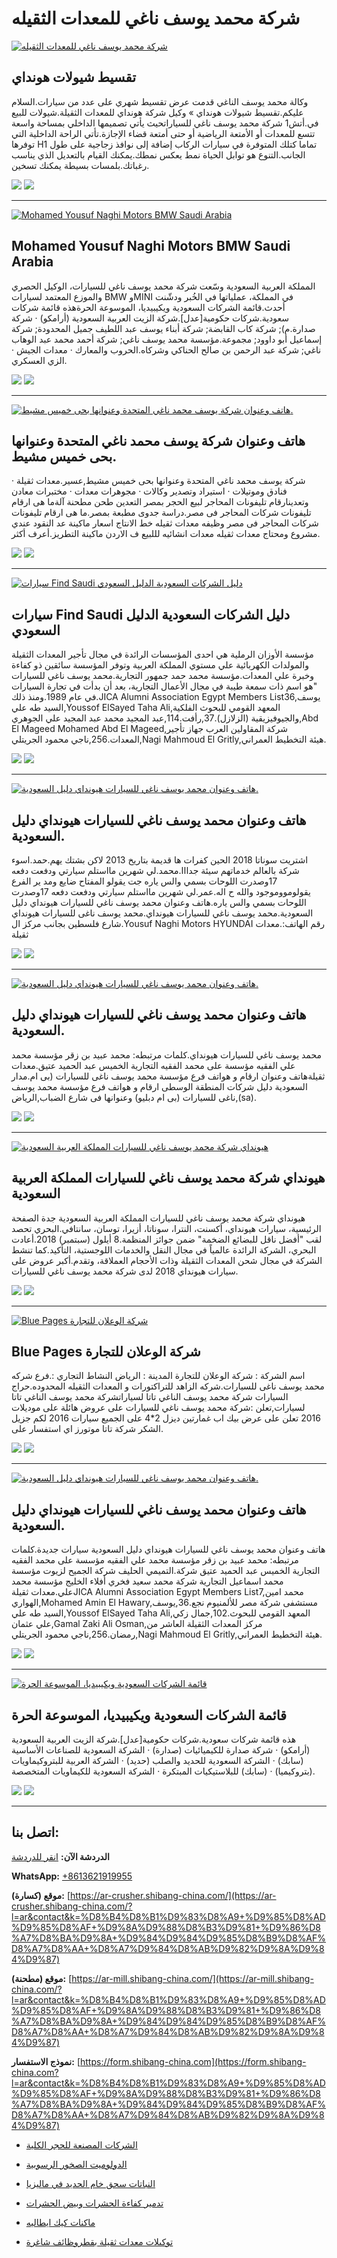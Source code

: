 # شركة محمد يوسف ناغي للمعدات الثقيله

<a href="https://swt.shibang-china.com/?l=ar&img&k=%D8%B4%D8%B1%D9%83%D8%A9+%D9%85%D8%AD%D9%85%D8%AF+%D9%8A%D9%88%D8%B3%D9%81+%D9%86%D8%A7%D8%BA%D9%8A+%D9%84%D9%84%D9%85%D8%B9%D8%AF%D8%A7%D8%AA+%D8%A7%D9%84%D8%AB%D9%82%D9%8A%D9%84%D9%87" target="_blank">![شركة محمد يوسف ناغي للمعدات الثقيله](http://static.shibang-china.com/all-800x300/339.jpg)</a>

## تقسيط شيولات هونداي
وكالة محمد يوسف الناغي قدمت عرض تقسيط شهري على عدد من سيارات.السلام عليكم.تقسيط شيولات هونداي » وكيل شركة هونداي للمعدات الثقيلة.شيولات للبيع في.أتش1 شركة محمد يوسف ناغي للسياراتحيث يأتي تصميمها الداخلي بمساحة واسعة تتسع للمعدات أو الأمتعة الرياضية أو حتى أمتعة قضاء الإجازة.تأتي الراحة الداخلية التي توفرها H1 تماما كتلك المتوفرة في سيارات الركاب إضافة إلى نوافذ زجاجية على طول الجانب.التنوع هو توابل الحياة نمط يعكس نمطك.يمكنك القيام بالتعديل الذي يناسب رغباتك.بلمسات بسيطة يمكنك تسخين.


<a href="https://whatsapp.shibangsoft.com/WhatsApp.php" target="_blank" title="WhatsApp">![](http://static.shibang-china.com/icon/whatsapp.png)</a> <a href="https://swt.shibang-china.com/?l=ar&icon&k=%D8%B4%D8%B1%D9%83%D8%A9+%D9%85%D8%AD%D9%85%D8%AF+%D9%8A%D9%88%D8%B3%D9%81+%D9%86%D8%A7%D8%BA%D9%8A+%D9%84%D9%84%D9%85%D8%B9%D8%AF%D8%A7%D8%AA+%D8%A7%D9%84%D8%AB%D9%82%D9%8A%D9%84%D9%87" target="_blank">![](http://static.shibang-china.com/icon/chat-ar.png)</a>

---

<a href="https://swt.shibang-china.com/?l=ar&img&k=%D8%B4%D8%B1%D9%83%D8%A9+%D9%85%D8%AD%D9%85%D8%AF+%D9%8A%D9%88%D8%B3%D9%81+%D9%86%D8%A7%D8%BA%D9%8A+%D9%84%D9%84%D9%85%D8%B9%D8%AF%D8%A7%D8%AA+%D8%A7%D9%84%D8%AB%D9%82%D9%8A%D9%84%D9%87" target="_blank">![Mohamed Yousuf Naghi Motors BMW Saudi Arabia](http://static.shibang-china.com/all-800x300/442.jpg)</a>

## Mohamed Yousuf Naghi Motors BMW Saudi Arabia
المملكة العربية السعودية وسّعت شركة محمد يوسف ناغي للسيارات، الوكيل الحصري والموزع المعتمد لسيارات BMW وMINI في المملكة، عملياتها في الخُبر ودشّنت أحدث.قائمة الشركات السعودية ويكيبيديا، الموسوعة الحرةهذه قائمة شركات سعودية.شركات حكومية[عدل].شركة الزيت العربية السعودية (أرامكو) &middot; شركة صدارة.م); شركة كاب القابضة; شركة أبناء يوسف عبد اللطيف جميل المحدودة; شركة إسماعيل أبو داوود; مجموعة.مؤسسة محمد يوسف ناغي; شركة أحمد محمد عبد الوهاب ناغي; شركة عبد الرحمن بن صالح الحناكي وشركاه.الحروب والمعارك &middot; معدات الجيش &middot; الزي العسكري.


<a href="https://whatsapp.shibangsoft.com/WhatsApp.php" target="_blank" title="WhatsApp">![](http://static.shibang-china.com/icon/whatsapp.png)</a> <a href="https://swt.shibang-china.com/?l=ar&icon&k=%D8%B4%D8%B1%D9%83%D8%A9+%D9%85%D8%AD%D9%85%D8%AF+%D9%8A%D9%88%D8%B3%D9%81+%D9%86%D8%A7%D8%BA%D9%8A+%D9%84%D9%84%D9%85%D8%B9%D8%AF%D8%A7%D8%AA+%D8%A7%D9%84%D8%AB%D9%82%D9%8A%D9%84%D9%87" target="_blank">![](http://static.shibang-china.com/icon/chat-ar.png)</a>

---

<a href="https://swt.shibang-china.com/?l=ar&img&k=%D8%B4%D8%B1%D9%83%D8%A9+%D9%85%D8%AD%D9%85%D8%AF+%D9%8A%D9%88%D8%B3%D9%81+%D9%86%D8%A7%D8%BA%D9%8A+%D9%84%D9%84%D9%85%D8%B9%D8%AF%D8%A7%D8%AA+%D8%A7%D9%84%D8%AB%D9%82%D9%8A%D9%84%D9%87" target="_blank">![هاتف وعنوان شركة يوسف محمد ناغي المتحدة وعنوانها بحى خميس مشيط.](http://static.shibang-china.com/all-800x300/585.jpg)</a>

## هاتف وعنوان شركة يوسف محمد ناغي المتحدة وعنوانها بحى خميس مشيط.
شركة يوسف محمد ناغي المتحدة وعنوانها بحى خميس مشيط,عسير.معدات ثقيلة &middot; فنادق وموتيلات &middot; استيراد وتصدير وكالات &middot; مجوهرات معدات &middot; مختبرات معادن وتعدينارقام تليفونات المحاجر لبيع الحجر بمصر التعدين طحن مطحنة آلةما هى ارقام تليفونات شركات المحاجر فى مصر.دراسة جدوى مطبعة بمصر.ما هى ارقام تليفونات شركات المحاجر فى مصر وظيفه معدات ثقيله خط الانتاج اسعار ماكينة عد النقود عندي مشروع ومحتاج معدات ثقيله معدات انشائيه لللبيع ف الاردن ماكينة التطريز.أعرف أكثر.


<a href="https://whatsapp.shibangsoft.com/WhatsApp.php" target="_blank" title="WhatsApp">![](http://static.shibang-china.com/icon/whatsapp.png)</a> <a href="https://swt.shibang-china.com/?l=ar&icon&k=%D8%B4%D8%B1%D9%83%D8%A9+%D9%85%D8%AD%D9%85%D8%AF+%D9%8A%D9%88%D8%B3%D9%81+%D9%86%D8%A7%D8%BA%D9%8A+%D9%84%D9%84%D9%85%D8%B9%D8%AF%D8%A7%D8%AA+%D8%A7%D9%84%D8%AB%D9%82%D9%8A%D9%84%D9%87" target="_blank">![](http://static.shibang-china.com/icon/chat-ar.png)</a>

---

<a href="https://swt.shibang-china.com/?l=ar&img&k=%D8%B4%D8%B1%D9%83%D8%A9+%D9%85%D8%AD%D9%85%D8%AF+%D9%8A%D9%88%D8%B3%D9%81+%D9%86%D8%A7%D8%BA%D9%8A+%D9%84%D9%84%D9%85%D8%B9%D8%AF%D8%A7%D8%AA+%D8%A7%D9%84%D8%AB%D9%82%D9%8A%D9%84%D9%87" target="_blank">![سيارات Find Saudi دليل الشركات السعودية الدليل السعودي](http://static.shibang-china.com/all-800x300/909.jpg)</a>

## سيارات Find Saudi دليل الشركات السعودية الدليل السعودي
مؤسسة الأوزان الرملية هي احدى المؤسسات الرائدة في مجال تأجير المعدات الثقيلة والمولدات الكهربائية علي مستوي المملكة العربية وتوفر المؤسسة سائقين ذو كفاءة وخبرة علي المعدات.مؤسسة محمد حمد جمهور التجارية.محمد يوسف ناغي للسيارات &quot;هو اسم ذات سمعة طيبة في مجال الأعمال التجارية، بعد أن بدأت في تجارة السيارات في عام 1989.ومنذ ذلك.JICA Alumni Association Egypt Members List36,يوسف السيد طه علي,Youssof ElSayed Taha Ali,المعهد القومي للبحوث الفلكية والجيوفيزيقية (الزلازل).37,رأفت.114,عبد المجيد محمد عبد المجيد علي الجوهري,Abd El Mageed Mohamed Abd El Mageed,شركة المقاولين العرب جهاز تأجير المعدات.256,ناجي محمود الجريتلي,Nagi Mahmoud El Gritly,هيئة التخطيط العمراني.


<a href="https://whatsapp.shibangsoft.com/WhatsApp.php" target="_blank" title="WhatsApp">![](http://static.shibang-china.com/icon/whatsapp.png)</a> <a href="https://swt.shibang-china.com/?l=ar&icon&k=%D8%B4%D8%B1%D9%83%D8%A9+%D9%85%D8%AD%D9%85%D8%AF+%D9%8A%D9%88%D8%B3%D9%81+%D9%86%D8%A7%D8%BA%D9%8A+%D9%84%D9%84%D9%85%D8%B9%D8%AF%D8%A7%D8%AA+%D8%A7%D9%84%D8%AB%D9%82%D9%8A%D9%84%D9%87" target="_blank">![](http://static.shibang-china.com/icon/chat-ar.png)</a>

---

<a href="https://swt.shibang-china.com/?l=ar&img&k=%D8%B4%D8%B1%D9%83%D8%A9+%D9%85%D8%AD%D9%85%D8%AF+%D9%8A%D9%88%D8%B3%D9%81+%D9%86%D8%A7%D8%BA%D9%8A+%D9%84%D9%84%D9%85%D8%B9%D8%AF%D8%A7%D8%AA+%D8%A7%D9%84%D8%AB%D9%82%D9%8A%D9%84%D9%87" target="_blank">![هاتف وعنوان محمد يوسف ناغي للسيارات هيونداي دليل السعودية.](http://static.shibang-china.com/all-800x300/1086.jpg)</a>

## هاتف وعنوان محمد يوسف ناغي للسيارات هيونداي دليل السعودية.
اشتريت سوناتا 2018 الحين كفرات ها قديمة بتاريخ 2013 لاكن بشتك يهم.حمد.اسوء شركة بالعالم خدماتهم سيئة جدااا.محمد.لي شهرين مااستلم سيارتي ودفعت دفعه 17وصدرت اللوحات بسمي والس ياره جت يقولو المفتاح ضايع ومد ير الفرع يقولومووموجود والله ح اله.عمر.لي شهرين مااستلم سيارتي ودفعت دفعه 17وصدرت اللوحات بسمي والس ياره.هاتف وعنوان محمد يوسف ناغي للسيارات هيونداي دليل السعودية.محمد يوسف ناغي للسيارات هيونداي.محمد يوسف ناغى للسيارات هيونداي شارع فلسطين بجانب مركز ال.Yousuf Naghi Motors HYUNDAI رقم الهاتف:.معدات ثقيلة


<a href="https://whatsapp.shibangsoft.com/WhatsApp.php" target="_blank" title="WhatsApp">![](http://static.shibang-china.com/icon/whatsapp.png)</a> <a href="https://swt.shibang-china.com/?l=ar&icon&k=%D8%B4%D8%B1%D9%83%D8%A9+%D9%85%D8%AD%D9%85%D8%AF+%D9%8A%D9%88%D8%B3%D9%81+%D9%86%D8%A7%D8%BA%D9%8A+%D9%84%D9%84%D9%85%D8%B9%D8%AF%D8%A7%D8%AA+%D8%A7%D9%84%D8%AB%D9%82%D9%8A%D9%84%D9%87" target="_blank">![](http://static.shibang-china.com/icon/chat-ar.png)</a>

---

<a href="https://swt.shibang-china.com/?l=ar&img&k=%D8%B4%D8%B1%D9%83%D8%A9+%D9%85%D8%AD%D9%85%D8%AF+%D9%8A%D9%88%D8%B3%D9%81+%D9%86%D8%A7%D8%BA%D9%8A+%D9%84%D9%84%D9%85%D8%B9%D8%AF%D8%A7%D8%AA+%D8%A7%D9%84%D8%AB%D9%82%D9%8A%D9%84%D9%87" target="_blank">![هاتف وعنوان محمد يوسف ناغي للسيارات هيونداي دليل السعودية.](http://static.shibang-china.com/all-800x300/1415.jpg)</a>

## هاتف وعنوان محمد يوسف ناغي للسيارات هيونداي دليل السعودية.
محمد يوسف ناغي للسيارات هيونداي.كلمات مرتبطه: محمد عبيد بن زقر مؤسسة محمد علي الفقيه مؤسسة على محمد الفقيه التجارية الخميس عبد الحميد عتيق.معدات ثقيلةهاتف وعنوان ارقام و هواتف فرع مؤسسة محمد يوسف ناغى للسيارات (بى ام.مدار السعودية دليل شركات المنطقة الوسطى ارقام و هواتف فرع مؤسسة محمد يوسف ناغى للسيارات (بى ام دبليو) وعنوانها فى شارع الضباب,الرياض,(sa).


<a href="https://whatsapp.shibangsoft.com/WhatsApp.php" target="_blank" title="WhatsApp">![](http://static.shibang-china.com/icon/whatsapp.png)</a> <a href="https://swt.shibang-china.com/?l=ar&icon&k=%D8%B4%D8%B1%D9%83%D8%A9+%D9%85%D8%AD%D9%85%D8%AF+%D9%8A%D9%88%D8%B3%D9%81+%D9%86%D8%A7%D8%BA%D9%8A+%D9%84%D9%84%D9%85%D8%B9%D8%AF%D8%A7%D8%AA+%D8%A7%D9%84%D8%AB%D9%82%D9%8A%D9%84%D9%87" target="_blank">![](http://static.shibang-china.com/icon/chat-ar.png)</a>

---

<a href="https://swt.shibang-china.com/?l=ar&img&k=%D8%B4%D8%B1%D9%83%D8%A9+%D9%85%D8%AD%D9%85%D8%AF+%D9%8A%D9%88%D8%B3%D9%81+%D9%86%D8%A7%D8%BA%D9%8A+%D9%84%D9%84%D9%85%D8%B9%D8%AF%D8%A7%D8%AA+%D8%A7%D9%84%D8%AB%D9%82%D9%8A%D9%84%D9%87" target="_blank">![هيونداي شركة محمد يوسف ناغي للسيارات المملكة العربية السعودية](http://static.shibang-china.com/all-800x300/10.jpg)</a>

## هيونداي شركة محمد يوسف ناغي للسيارات المملكة العربية السعودية
هيونداي شركة محمد يوسف ناغي للسيارات المملكة العربية السعودية جدة الصفحة الرئيسية، سيارات هيونداي، أكسنت، النترا، سوناتا، أزيرا، توسان، سانتافي.البحري تحصد لقب &quot;أفضل ناقل للبضائع الضخمة&quot; ضمن جوائز المنظمة.8 أيلول (سبتمبر) 2018.أعادت البحري، الشركة الرائدة عالمياً في مجال النقل والخدمات اللوجستية، التأكيد.كما تنشط الشركة في مجال شحن المعدات الثقيلة وذات الأحجام العملاقة، وتقدم.أكبر عروض على سيارات هيونداي 2018 لدى شركة محمد يوسف ناغي للسيارات.


<a href="https://whatsapp.shibangsoft.com/WhatsApp.php" target="_blank" title="WhatsApp">![](http://static.shibang-china.com/icon/whatsapp.png)</a> <a href="https://swt.shibang-china.com/?l=ar&icon&k=%D8%B4%D8%B1%D9%83%D8%A9+%D9%85%D8%AD%D9%85%D8%AF+%D9%8A%D9%88%D8%B3%D9%81+%D9%86%D8%A7%D8%BA%D9%8A+%D9%84%D9%84%D9%85%D8%B9%D8%AF%D8%A7%D8%AA+%D8%A7%D9%84%D8%AB%D9%82%D9%8A%D9%84%D9%87" target="_blank">![](http://static.shibang-china.com/icon/chat-ar.png)</a>

---

<a href="https://swt.shibang-china.com/?l=ar&img&k=%D8%B4%D8%B1%D9%83%D8%A9+%D9%85%D8%AD%D9%85%D8%AF+%D9%8A%D9%88%D8%B3%D9%81+%D9%86%D8%A7%D8%BA%D9%8A+%D9%84%D9%84%D9%85%D8%B9%D8%AF%D8%A7%D8%AA+%D8%A7%D9%84%D8%AB%D9%82%D9%8A%D9%84%D9%87" target="_blank">![Blue Pages شركة الوعلان للتجارة](http://static.shibang-china.com/all-800x300/1514.jpg)</a>

## Blue Pages شركة الوعلان للتجارة
اسم الشركة : شركة الوعلان للتجارة المدينة : الرياض النشاط التجاري :.فرع شركه محمد يوسف ناغى للسيارات.شركه الزاهد للتراكتورات و المعدات الثقيله المحدوده.حراج السيارات شركة محمد يوسف الناغي تاتا لسياراتشركة محمد يوسف الناغي تاتا لسيارات,تعلن :شركة محمد يوسف ناغي للسيارات على عروض هائلة على موديلات 2016 تعلن على عرض بيك اب غمارتين ديزل 2*4 على الجميع سيارات 2016 لكم جزيل الشكر شركة تاتا موتورز اي استفسار على.


<a href="https://whatsapp.shibangsoft.com/WhatsApp.php" target="_blank" title="WhatsApp">![](http://static.shibang-china.com/icon/whatsapp.png)</a> <a href="https://swt.shibang-china.com/?l=ar&icon&k=%D8%B4%D8%B1%D9%83%D8%A9+%D9%85%D8%AD%D9%85%D8%AF+%D9%8A%D9%88%D8%B3%D9%81+%D9%86%D8%A7%D8%BA%D9%8A+%D9%84%D9%84%D9%85%D8%B9%D8%AF%D8%A7%D8%AA+%D8%A7%D9%84%D8%AB%D9%82%D9%8A%D9%84%D9%87" target="_blank">![](http://static.shibang-china.com/icon/chat-ar.png)</a>

---

<a href="https://swt.shibang-china.com/?l=ar&img&k=%D8%B4%D8%B1%D9%83%D8%A9+%D9%85%D8%AD%D9%85%D8%AF+%D9%8A%D9%88%D8%B3%D9%81+%D9%86%D8%A7%D8%BA%D9%8A+%D9%84%D9%84%D9%85%D8%B9%D8%AF%D8%A7%D8%AA+%D8%A7%D9%84%D8%AB%D9%82%D9%8A%D9%84%D9%87" target="_blank">![هاتف وعنوان محمد يوسف ناغي للسيارات هيونداي دليل السعودية.](http://static.shibang-china.com/all-800x300/1004.jpg)</a>

## هاتف وعنوان محمد يوسف ناغي للسيارات هيونداي دليل السعودية.
هاتف وعنوان محمد يوسف ناغي للسيارات هيونداي دليل السعودية سيارات جديدة.كلمات مرتبطه: محمد عبيد بن زقر مؤسسة محمد علي الفقيه مؤسسة على محمد الفقيه التجارية الخميس عبد الحميد عتيق شركة.التميمي الحليف شركة الجميح لزيوت مؤسسة محمد اسماعيل التجارية شركة محمد سعيد فخري أفلاء الخليج مؤسسة محمد علي.معدات ثقيلةJICA Alumni Association Egypt Members List7,محمد امين الهواري,Mohamed Amin El Hawary,مستشفى شركة مصر للألمنيوم نجع.36,يوسف السيد طه علي,Youssof ElSayed Taha Ali,المعهد القومي للبحوث.102,جمال زكي علي عثمان,Gamal Zaki Ali Osman,مركز المعدات الثقيلة العاشر من رمضان.256,ناجي محمود الجريتلي,Nagi Mahmoud El Gritly,هيئة التخطيط العمراني.


<a href="https://whatsapp.shibangsoft.com/WhatsApp.php" target="_blank" title="WhatsApp">![](http://static.shibang-china.com/icon/whatsapp.png)</a> <a href="https://swt.shibang-china.com/?l=ar&icon&k=%D8%B4%D8%B1%D9%83%D8%A9+%D9%85%D8%AD%D9%85%D8%AF+%D9%8A%D9%88%D8%B3%D9%81+%D9%86%D8%A7%D8%BA%D9%8A+%D9%84%D9%84%D9%85%D8%B9%D8%AF%D8%A7%D8%AA+%D8%A7%D9%84%D8%AB%D9%82%D9%8A%D9%84%D9%87" target="_blank">![](http://static.shibang-china.com/icon/chat-ar.png)</a>

---

<a href="https://swt.shibang-china.com/?l=ar&img&k=%D8%B4%D8%B1%D9%83%D8%A9+%D9%85%D8%AD%D9%85%D8%AF+%D9%8A%D9%88%D8%B3%D9%81+%D9%86%D8%A7%D8%BA%D9%8A+%D9%84%D9%84%D9%85%D8%B9%D8%AF%D8%A7%D8%AA+%D8%A7%D9%84%D8%AB%D9%82%D9%8A%D9%84%D9%87" target="_blank">![قائمة الشركات السعودية ويكيبيديا، الموسوعة الحرة](http://static.shibang-china.com/all-800x300/700.jpg)</a>

## قائمة الشركات السعودية ويكيبيديا، الموسوعة الحرة
هذه قائمة شركات سعودية.شركات حكومية[عدل].شركة الزيت العربية السعودية (أرامكو) &middot; شركة صدارة للكيميائيات (صدارة) &middot; الشركة السعودية للصناعات الأساسية (سابك) &middot; الشركة السعودية للحديد والصلب (حديد) &middot; الشركة العربية للبتروكيماويات (بتروكيميا) &middot; (سابك) للبلاستيكيات المبتكرة &middot; الشركة السعودية للكيماويات المتخصصة.

<a href="https://whatsapp.shibangsoft.com/WhatsApp.php" target="_blank" title="WhatsApp">![](http://static.shibang-china.com/icon/whatsapp.png)</a> <a href="https://swt.shibang-china.com/?l=ar&icon&k=%D8%B4%D8%B1%D9%83%D8%A9+%D9%85%D8%AD%D9%85%D8%AF+%D9%8A%D9%88%D8%B3%D9%81+%D9%86%D8%A7%D8%BA%D9%8A+%D9%84%D9%84%D9%85%D8%B9%D8%AF%D8%A7%D8%AA+%D8%A7%D9%84%D8%AB%D9%82%D9%8A%D9%84%D9%87" target="_blank">![](http://static.shibang-china.com/icon/chat-ar.png)</a>

---
## اتصل بنا:

**الدردشة الآن:** [انقر للدردشة](https://swt.shibang-china.com?l=ar&contact&k=%D8%B4%D8%B1%D9%83%D8%A9+%D9%85%D8%AD%D9%85%D8%AF+%D9%8A%D9%88%D8%B3%D9%81+%D9%86%D8%A7%D8%BA%D9%8A+%D9%84%D9%84%D9%85%D8%B9%D8%AF%D8%A7%D8%AA+%D8%A7%D9%84%D8%AB%D9%82%D9%8A%D9%84%D9%87)

**WhatsApp:**  [+8613621919955](https://whatsapp.shibangsoft.com/WhatsApp.php)

**موقع (كسارة):** [https://ar-crusher.shibang-china.com/](https://ar-crusher.shibang-china.com/?l=ar&contact&k=%D8%B4%D8%B1%D9%83%D8%A9+%D9%85%D8%AD%D9%85%D8%AF+%D9%8A%D9%88%D8%B3%D9%81+%D9%86%D8%A7%D8%BA%D9%8A+%D9%84%D9%84%D9%85%D8%B9%D8%AF%D8%A7%D8%AA+%D8%A7%D9%84%D8%AB%D9%82%D9%8A%D9%84%D9%87)

**موقع (مطحنة):** [https://ar-mill.shibang-china.com/](https://ar-mill.shibang-china.com/?l=ar&contact&k=%D8%B4%D8%B1%D9%83%D8%A9+%D9%85%D8%AD%D9%85%D8%AF+%D9%8A%D9%88%D8%B3%D9%81+%D9%86%D8%A7%D8%BA%D9%8A+%D9%84%D9%84%D9%85%D8%B9%D8%AF%D8%A7%D8%AA+%D8%A7%D9%84%D8%AB%D9%82%D9%8A%D9%84%D9%87)

**نموذج الاستفسار:** [https://form.shibang-china.com](https://form.shibang-china.com?l=ar&contact&k=%D8%B4%D8%B1%D9%83%D8%A9+%D9%85%D8%AD%D9%85%D8%AF+%D9%8A%D9%88%D8%B3%D9%81+%D9%86%D8%A7%D8%BA%D9%8A+%D9%84%D9%84%D9%85%D8%B9%D8%AF%D8%A7%D8%AA+%D8%A7%D9%84%D8%AB%D9%82%D9%8A%D9%84%D9%87)

* [الشركات المصنعة للحجر الكلية](../25/%D8%A7%D9%84%D8%B4%D8%B1%D9%83%D8%A7%D8%AA%20%D8%A7%D9%84%D9%85%D8%B5%D9%86%D8%B9%D8%A9%20%D9%84%D9%84%D8%AD%D8%AC%D8%B1%20%D8%A7%D9%84%D9%83%D9%84%D9%8A%D8%A9.md)

* [الدولوميت الصخور الرسوبية](../25/%D8%A7%D9%84%D8%AF%D9%88%D9%84%D9%88%D9%85%D9%8A%D8%AA%20%D8%A7%D9%84%D8%B5%D8%AE%D9%88%D8%B1%20%D8%A7%D9%84%D8%B1%D8%B3%D9%88%D8%A8%D9%8A%D8%A9.md)

* [النباتات سحق خام الحديد في ماليزيا](../22/%D8%A7%D9%84%D9%86%D8%A8%D8%A7%D8%AA%D8%A7%D8%AA%20%D8%B3%D8%AD%D9%82%20%D8%AE%D8%A7%D9%85%20%D8%A7%D9%84%D8%AD%D8%AF%D9%8A%D8%AF%20%D9%81%D9%8A%20%D9%85%D8%A7%D9%84%D9%8A%D8%B2%D9%8A%D8%A7.md)

* [تدمير كفاءة الحشرات وبيض الحشرات](../23/%D8%AA%D8%AF%D9%85%D9%8A%D8%B1%20%D9%83%D9%81%D8%A7%D8%A1%D8%A9%20%D8%A7%D9%84%D8%AD%D8%B4%D8%B1%D8%A7%D8%AA%20%D9%88%D8%A8%D9%8A%D8%B6%20%D8%A7%D9%84%D8%AD%D8%B4%D8%B1%D8%A7%D8%AA.md)

* [ماكنات كيك ايطاليه](../22/%D9%85%D8%A7%D9%83%D9%86%D8%A7%D8%AA%20%D9%83%D9%8A%D9%83%20%D8%A7%D9%8A%D8%B7%D8%A7%D9%84%D9%8A%D9%87.md)

* [توكىلات معدات ثقيلة بقطروظائف شاغرة](../21/%D8%AA%D9%88%D9%83%D9%89%D9%84%D8%A7%D8%AA%20%D9%85%D8%B9%D8%AF%D8%A7%D8%AA%20%D8%AB%D9%82%D9%8A%D9%84%D8%A9%20%D8%A8%D9%82%D8%B7%D8%B1%D9%88%D8%B8%D8%A7%D8%A6%D9%81%20%D8%B4%D8%A7%D8%BA%D8%B1%D8%A9.md)